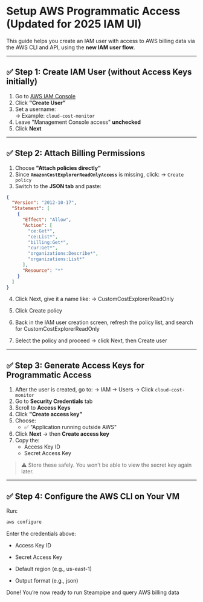 # Setup AWS Programmatic Access (Updated for 2025 IAM UI)

This guide helps you create an IAM user with access to AWS billing data via the AWS CLI and API, using the **new IAM user flow**.

---

## ✅ Step 1: Create IAM User (without Access Keys initially)

1. Go to [AWS IAM Console](https://console.aws.amazon.com/iamv2/home#/users)
2. Click **"Create User"**
3. Set a username:  
   → Example: `cloud-cost-monitor`
4. Leave "Management Console access" **unchecked**
5. Click **Next**

---

## ✅ Step 2: Attach Billing Permissions

1. Choose **"Attach policies directly"**
2. Since **`AmazonCostExplorerReadOnlyAccess`** is missing, click:
   → `Create policy`
3. Switch to the **JSON tab** and paste:

```json
{
  "Version": "2012-10-17",
  "Statement": [
    {
      "Effect": "Allow",
      "Action": [
        "ce:Get*",
        "ce:List*",
        "billing:Get*",
        "cur:Get*",
        "organizations:Describe*",
        "organizations:List*"
      ],
      "Resource": "*"
    }
  ]
}
```
4. Click Next, give it a name like:
→ CustomCostExplorerReadOnly

5. Click Create policy

6. Back in the IAM user creation screen, refresh the policy list, and search for CustomCostExplorerReadOnly

7. Select the policy and proceed → click Next, then Create user

---

## ✅ Step 3: Generate Access Keys for Programmatic Access

1. After the user is created, go to:
   → IAM → Users → Click `cloud-cost-monitor`
2. Go to **Security Credentials** tab
3. Scroll to **Access Keys**
4. Click **"Create access key"**
5. Choose:
   - ✅ "Application running outside AWS"
6. Click **Next** → then **Create access key**
7. Copy the:
   - Access Key ID
   - Secret Access Key

> ⚠️ Store these safely. You won’t be able to view the secret key again later.

---

## ✅ Step 4: Configure the AWS CLI on Your VM

Run:

```bash
aws configure
```
Enter the credentials above:

- Access Key ID

- Secret Access Key

- Default region (e.g., us-east-1)

- Output format (e.g., json)

Done! You’re now ready to run Steampipe and query AWS billing data
